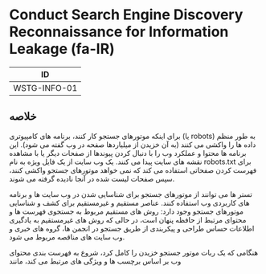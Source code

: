 # Conduct Search Engine Discovery Reconnaissance for Information Leakage (fa-IR)

|ID          |
|------------|
|WSTG-INFO-01|

## خلاصه

برای اینکه موتورهای جستجو کار کنند، برنامه های کامپیوتری (یا robots) به طور منظم داده ها را واکشی می کنند (به آن خزیدن از میلیاردها صفحه در وب گفته می شود). این برنامه ها محتوا و عملکرد وب را با دنبال کردن پیوندها از صفحات دیگر یا با مشاهده نقشه های سایت پیدا می کنند. یک وب سایت از یک فایل ویژه به نام robots.txt برای فهرست کردن صفحاتی استفاده می کند که نمی خواهد موتورهای جستجو واکشی کنند، سپس صفحات لیست شده در آنجا نادیده گرفته می شوند.

تستر ها می توانند از موتورهای جستجو برای شناسایی شدن در وب سایت ها و برنامه های کاربردی وب استفاده کنند. عناصر مستقیم و غیرمستقیم برای کشف و شناسایی موتورهای جستجو وجود دارد:
روش های مستقیم مربوط به جستجوی فهرست ها و محتوای مرتبط از حافظه پنهان است، در حالی که روش های غیرمستقیم به یادگیری اطلاعات حساس طراحی و پیکربندی از طریق جستجو در انجمن ها، گروه های خبری و وب سایت های مناقصه مربوط می شود.

هنگامی که یک ربات موتور جستجو خزیدن را کامل کرد، شروع به فهرست بندی محتوای وب بر اساس برچسب ها و ویژگی های مرتبط می کند، مانند <TITLE>، به منظور بازگرداندن نتایج جستجوی مرتبط. اگر فایل robots.txt در طول عمر وب سایت به روزرسانی نشد و متا تگ های HTML درون خطی که به روبات ها دستور می دهد محتوا را فهرست بندی نکنند، استفاده نشده باشد، ممکن است فهرست ها حاوی محتوای وب باشند که مورد نظر صاحبان وب سایت نباشد. صاحبان وب سایت ممکن است از  robots.txt متا تگ های HTML، احراز هویت و ابزارهای ارائه شده توسط موتورهای جستجو برای حذف چنین محتوایی استفاده کنند.

## اهداف آزمون
  
•	شناسایی کنیم که چه اطلاعات طراحی و پیکربندی حساس برنامه، سیستم یا سازمان به طور مستقیم (در وب سایت سازمان) یا غیرمستقیم (از طریق خدمات شخص ثالث) در معرض دید قرار می گیرد.

## چگونه تست کنیم
  
از یک موتور جستجو برای جستجوی اطلاعات بالقوه حساس استفاده کنید. این ممکن است شامل موارد زیر باشد:
  
•	نمودارها و تنظیمات شبکه؛
  
•	پست ها و ایمیل های آرشیو شده توسط مدیران یا سایر کارکنان کلیدی؛
  
•	مراحل ورود و فرمت های نام کاربری؛
  
•	نام کاربری، رمز عبور و کلیدهای خصوصی؛
  
•	فایل های پیکربندی شخص ثالث یا سرویس ابری؛
  
•	فاش کردن محتوای پیام خطا؛
  
•	توسعه، آزمایش، تست پذیرش کاربر (UAT)، و نسخه های مرحله بندی سایت ها.

### موتورهای جستجو
  
تست را فقط به یک ارائه دهنده موتور جستجو محدود نکنید، زیرا موتورهای جستجوی مختلف ممکن است نتایج متفاوتی تولید کنند. نتایج موتورهای جستجو بسته به آخرین زمان خزیدن محتوا توسط موتور و الگوریتمی که موتور برای تعیین صفحات مرتبط استفاده می کند، می تواند از چند جهت متفاوت باشد. استفاده از موتورهای جستجوی زیر (بر اساس حروف الفبا) را در نظر بگیرید:
  
•	Baidu، محبوب ترین موتور جستجوی چین.
  
•	Bing، یک موتور جستجو که متعلق به مایکروسافت است و توسط آن اداره می شود و دومین موتور جستجوی محبوب در سراسر جهان است. از کلمات کلیدی جستجوی پیشرفته (advanced search keywords) پشتیبانی میکند.
  
•	binsearch.info، یک موتور جستجو برای گروه های خبری Usenet باینری.
  
•	Common Crawl، "یک مخزن باز از داده های خزیدن وب که توسط هر کسی قابل دسترسی و تجزیه و تحلیل است."
  
•	DuckDuckGo، یک موتور جستجوی متمرکز بر حریم خصوصی که نتایج را از منابع مختلف جمع آوری می کند. از نحو جستجو (search syntax) پشتیبانی می کند.
  
•	Google، که محبوب ترین موتور جستجوی جهان را ارائه می دهد و از یک سیستم رتبه بندی برای بازگرداندن مرتبط ترین نتایج استفاده می کند. از اپراتورهای جستجو (search operators) پشتیبانی می کند .
  
•	Internet Archive Wayback Machine، "ساخت یک کتابخانه دیجیتالی از سایت های اینترنتی و سایر مصنوعات فرهنگی به شکل دیجیتال."
  
•	Startpage، موتور جستجویی است که از نتایج Google بدون جمع آوری اطلاعات شخصی از طریق ردیاب ها و گزارش ها استفاده می کند. از اپراتورهای جستجو (search operators) پشتیبانی می کند .
  
•	Shodan ، سرویسی برای جستجوی دستگاه ها و سرویس های متصل به اینترنت. گزینه های استفاده شامل یک طرح رایگان محدود و همچنین برنامه های اشتراک پولی است.

هم DuckDuckGo و هم Startpage با استفاده نکردن از ردیاب ها یا حفظ گزارش ها، حریم خصوصی بیشتری را به کاربران ارائه می دهند. این می تواند نشت اطلاعات را در مورد تستر کاهش دهد.

### اپراتورهای جستجو (Search Operators)
  
اپراتور جستجو یک کلمه کلیدی یا نحو خاص است که قابلیت های جستجوی معمولی را گسترش می دهد و می تواند به دستیابی به نتایج خاص تری کمک کند. آنها به طور کلی به شکل  operator:queryهستند.
  
در اینجا برخی از اپراتورهای جستجوی رایج پشتیبانی شده آورده شده است:
  
•	site: جستجو را به دامنه ارائه شده محدود می کند.
  
•	inurl: فقط نتایجی را برمی گرداند که شامل کلمه کلیدی در URL باشد.
  
•	intitle: فقط نتایجی را برمی گرداند که کلمه کلیدی در عنوان صفحه دارند.
  
•	intext: یا inbody: فقط کلمه کلیدی را در بدنه (body) صفحات جستجو می کند.
  
•	filetype: فقط با یک نوع فایل خاص مانند png یا php مطابقت دارد.
  
به عنوان مثال، برای یافتن محتوای وب owasp.org که توسط یک موتور جستجوی معمولی نمایه شده است، نحو مورد نیاز عبارت است از:
  
site:owasp.org
